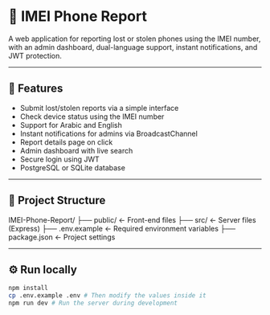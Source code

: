# 📱 IMEI Phone Report

A web application for reporting lost or stolen phones using the IMEI number, with an admin dashboard, dual-language support, instant notifications, and JWT protection.

---

## 🚀 Features

- Submit lost/stolen reports via a simple interface
- Check device status using the IMEI number
- Support for Arabic and English
- Instant notifications for admins via BroadcastChannel
- Report details page on click
- Admin dashboard with live search
- Secure login using JWT
- PostgreSQL or SQLite database

---

## 📁 Project Structure

IMEI-Phone-Report/ ├── public/ ← Front-end files ├── src/ ← Server files (Express) ├── .env.example ← Required environment variables ├── package.json ← Project settings

---

## ⚙️ Run locally

```bash
npm install
cp .env.example .env # Then modify the values ​​inside it
npm run dev # Run the server during development
